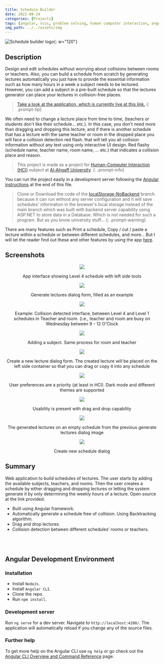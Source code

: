 ```yaml
---
title: Schedule Builder
date: 2022-08-24
categories: [Projects]
tags: [angular, scss, problem solving, human computer interaction, angular material, html, css, asp.net, c#] # Tag names should be lowercase
img_path: ../../assets/img
---
```


![Schedule builder logo](/Schedule%20Maker/schedule%20maker%20icon.png){: w="120"}

## Description

Design and edit schedules without worrying about collisions between rooms or teachers. Also, you can build a schedule from scratch by generating lectures automatically you just have to provide the essential information such as how many hours in a week a subject needs to be lectured. However, you can add a subject in a pre-built schedule so that the lectures generator can place your lectures in collision-free places.


> [Take a look at the application, which is currently live at this link.](https://schedule-builder.alkaf.org) 
{: .prompt-tip}


We often need to change a lecture place from time to time, (teachers or students don't like their schedule... etc.). In this case, you don't need more than dragging and dropping this lecture, and if there is another schedule that has a lecture with the same teacher or room in the dropped place you will face a collision detection red flash. that will tell you all collision information without any text using only interactive UI design. Red flashy (schedule name, teacher name, room name, ... etc.) that indicates a collision place and reason.



> This project is made as a project for [Human-Computer Interaction (HCI)](https://en.wikipedia.org/wiki/Human%E2%80%93computer_interaction) subject at [Al-Ahgaff University](http://ahgaff.edu).
{: .prompt-info}

You can run the project easily in a development server following the [Angular instructions](#angular-development-environment) at the end of this file. 

> Clone or Download the code of the [localStorage-NoBackend](https://github.com/Ahmad-Alkaf/schedule_maker/tree/localStorage-NoBackend) branch because it can run without any server configuration and it will save schedules' information in the browser's local storage instead of the main branch which was built with backend server capability using ASP.NET to store data in a Database. Which is not needed for such a program. But as you know university stuff...
{: .prompt-warning}


There are many features such as Print a schedule, Copy / cut / paste a lecture within a schedule or between different schedules, and more... But I will let the reader find out these and other features by using the app [here](https://schedule-builder.alkaf.org).

## Screenshots


<div align="center">
  <img src="/Schedule%20Maker/Level%204%20table.png" />
    <p>App interface showing Level 4 schedule with left side tools</p>
</div>

<div id="generate-lectures-dialog" align="center">
  <img src="/Schedule%20Maker/generate%20lectures%20dialog.png" />
  <p>Generate lectures dialog form, filled as an example</p>
</div>

<div align="center">
  <img src="/Schedule%20Maker/conflict%20lectures%20warning.png" />
  <p>Example: Collision detected interface, between Level 4 and Level 1 schedules in Teacher and room. (i.e., teacher and room are busy on Wednesday between 9 - 12 O'Clock</p>
</div>

<div align="center">
  <img src="/Schedule%20Maker/adding%20subject.png" />
  <p>Adding a subject. Same process for room and teacher</p>
</div>

<div align="center">
  <img src="/Schedule%20Maker/create%20new%20lecture%20dialog.png" />
  <p>Create a new lecture dialog form. The created lecture will be placed on the left side container so that you can drag or copy it into any schedule</p>
</div>

<div align="center">
  <img src="/Schedule%20Maker/dark%20mode%20and%20themes.png" />
  <p>User preferences are a priority (at least in HCI). Dark mode and different themes are supported</p>
</div>

<div align="center">
  <img src="/Schedule%20Maker/drag%20and%20drop%20lectures.png" />
  <p>Usability is present with drag and drop capability</p>
</div>

<div align="center">
  <img src="/Schedule%20Maker/generated%20lectures.png" />
  <p>The generated lectures on an empty schedule from the previous generate lectures dialog image</p>
</div>

<div align="center">
  <img src="/Schedule%20Maker/new%20table%20dialog.png" />
  <p>Create new schedule dialog</p>
</div>

## Summary

Web application to build schedules of lectures. The user starts by adding the available subjects, teachers, and rooms. Then the user creates a schedule by either dragging and dropping lectures or letting the system generate it by only determining the weekly hours of a lecture. Open source at the link provided.

- Built using Angular framework.
- Automatically generate a schedule free of collision. Using Backtracking algorithm.
- Drag and drop lectures.
- Collision detection between different schedules’ rooms or teachers.

<br/>
<br/>

## Angular Development Environment

### Installation

- Install `NodeJs`.
- Install `Angular CLI`.
- Clone the repo.
- Run `npm install`.

### Development server

Run `ng serve` for a dev server. Navigate to `http://localhost:4200/`. The application will automatically reload if you change any of the source files.

### Further help

To get more help on the Angular CLI use `ng help` or go check out the [Angular CLI Overview and Command Reference](https://angular.io/cli) page.